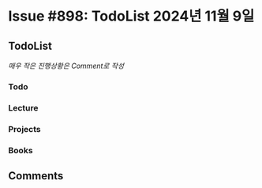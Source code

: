 # Issue #898: TodoList 2024년 11월 9일

## TodoList

*매우 작은 진행상황은 Comment로 작성*

### Todo  

### Lecture

### Projects

### Books


## Comments

